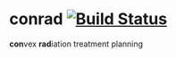 conrad [![Build Status](https://travis-ci.org/bungun/conrad.svg?branch=master)](https://travis-ci.org/bungun/conrad)
===

**con**vex **rad**iation treatment planning